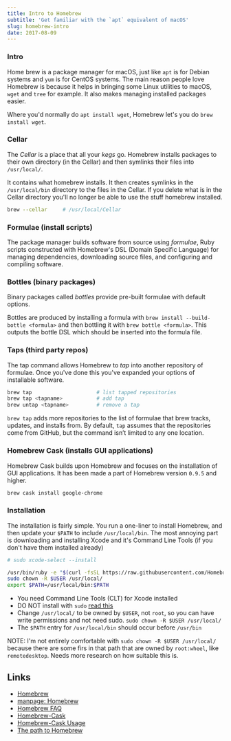 ```yaml
---
title: Intro to Homebrew
subtitle: 'Get familiar with the `apt` equivalent of macOS'
slug: homebrew-intro
date: 2017-08-09
---
```


### Intro
Home brew is a package manager for macOS, just like `apt` is for Debian systems and `yum` is for CentOS systems. The main reason people love Homebrew is because it helps in bringing some Linux utilities to macOS, `wget` and `tree` for example. It also makes managing installed packages easier.

Where you'd normally do `apt install wget`, Homebrew let's you do `brew install wget`.

### Cellar
The _Cellar_ is a place that all your _kegs_ go. Homebrew installs packages to their own directory (in the Cellar) and then symlinks their files into `/usr/local/`.

It contains what homebrew installs. It then creates symlinks in the `/usr/local/bin` directory to the files in the Cellar. If you delete what is in the Cellar directory you'll no longer be able to use the stuff homebrew installed.

```bash
brew --cellar     # /usr/local/Cellar
```

### Formulae (install scripts)
The package manager builds software from source using _formulae_, Ruby scripts constructed with Homebrew's DSL (Domain Specific Language) for managing dependencies, downloading source files, and configuring and compiling software. 

### Bottles (binary packages)
Binary packages called _bottles_ provide pre-built formulae with default options.

Bottles are produced by installing a formula with `brew install --build-bottle <formula>` and then bottling it with `brew bottle <formula>`. This outputs the bottle DSL which should be inserted into the formula file.

### Taps (third party repos)
The tap command allows Homebrew to _tap_ into another repository of formulae. Once you've done this you've expanded your options of installable software.

```bash
brew tap                     # list tapped repositories
brew tap <tapname>           # add tap
brew untap <tapname>         # remove a tap
```

`brew tap` adds more repositories to the list of formulae that brew tracks, updates, and installs from. By default, `tap` assumes that the repositories come from GitHub, but the command isn’t limited to any one location.

### Homebrew Cask (installs GUI applications)
Homebrew Cask builds upon Homebrew and focuses on the installation of GUI applications. It has been made a part of Homebrew version `0.9.5` and higher.

```bash
brew cask install google-chrome
```

### Installation
The installation is fairly simple. You run a one-liner to install Homebrew, and then update your `$PATH` to include `/usr/local/bin`. The most annoying part is downloading and installing Xcode and it's Command Line Tools (if you don't have them installed already)

```bash
# sudo xcode-select --install

/usr/bin/ruby -e "$(curl -fsSL https://raw.githubusercontent.com/Homebrew/install/master/install)"
sudo chown -R $USER /usr/local/
export $PATH=/usr/local/bin:$PATH
```

- You need Command Line Tools (CLT) for Xcode installed
- DO NOT install with `sudo` [read this](https://github.com/Homebrew/legacy-homebrew/issues/9953)
- Change `/usr/local/` to be owned by `$USER`, not `root`, so you can have write permissions and not need sudo. `sudo chown -R $USER /usr/local/`
- The `$PATH` entry for `/usr/local/bin` should occur before `/usr/bin`

NOTE: I'm not entirely comfortable with `sudo chown -R $USER /usr/local/` because there are some firs in that path that are owned by `root:wheel`, like `remotedesktop`. Needs more research on how suitable this is.

Links
---

- [Homebrew](https://brew.sh/)
- [manpage: Homebrew](https://docs.brew.sh/Manpage.html)
- [Homebrew FAQ](https://docs.brew.sh/FAQ.html)
- [Homebrew-Cask](https://caskroom.github.io/)
- [Homebrew-Cask Usage](https://github.com/caskroom/homebrew-cask/blob/master/USAGE.md)
- [The path to Homebrew](https://rkulla.blogspot.com/2014/03/the-path-to-homebrew.html)
